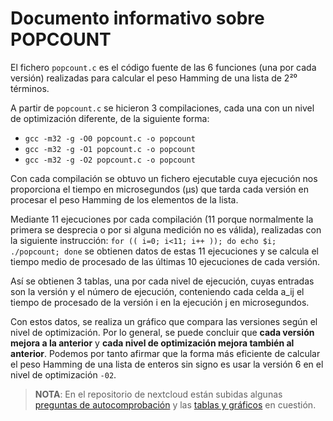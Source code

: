 # Documento informativo sobre POPCOUNT

El fichero `popcount.c` es el código fuente de las 6 funciones (una por cada versión)
realizadas para calcular el peso Hamming de una lista de 2²⁰ términos.

A partir de `popcount.c` se hicieron 3 compilaciones, cada una con un nivel de optimización
diferente, de la siguiente forma:

- `gcc -m32 -g -O0 popcount.c -o popcount`
- `gcc -m32 -g -O1 popcount.c -o popcount`
- `gcc -m32 -g -O2 popcount.c -o popcount`

Con cada compilación se obtuvo un fichero ejecutable cuya ejecución nos proporciona el
tiempo en microsegundos (μs) que tarda cada versión en procesar el peso Hamming de los
elementos de la lista.

Mediante 11 ejecuciones por cada compilación (11 porque normalmente la primera se
desprecia o por si alguna medición no es válida), realizadas con la siguiente instrucción:
`for (( i=0; i<11; i++ )); do echo $i; ./popcount; done`
se obtienen datos de estas 11 ejecuciones y se calcula el tiempo medio de procesado de las
últimas 10 ejecuciones de cada versión.

Así se obtienen 3 tablas, una por cada nivel de ejecución, cuyas entradas son la versión y el
número de ejecución, conteniendo cada celda a_ij el tiempo de procesado de la versión i en
la ejecución j en microsegundos.

Con estos datos, se realiza un gráfico que compara las versiones según el nivel de
optimización. Por lo general, se puede concluir que **cada versión mejora a la anterior** y **cada
nivel de optimización mejora también al anterior**. Podemos por tanto afirmar que la forma
más eficiente de calcular el peso Hamming de una lista de enteros sin signo es usar la
versión 6 en el nivel de optimización `-02`.

> **NOTA**: En el repositorio de nextcloud están subidas algunas [preguntas de autocomprobación](https://dgiimcloud.ml/remote.php/webdav/DGIIM/2/1%C2%BA%20Cuatrimestre/estructura%20de%20computadores/Pr%C3%A1cticas%202017_2018/Practica%202/Preguntas%20de%20autocomprobaci%C3%B3n.pdf) y las [tablas y gráficos](https://dgiimcloud.ml/remote.php/webdav/DGIIM/2/1%C2%BA%20Cuatrimestre/estructura%20de%20computadores/Pr%C3%A1cticas%202017_2018/Practica%202/Popcount/TablasPopcount.xlsx) en cuestión. 